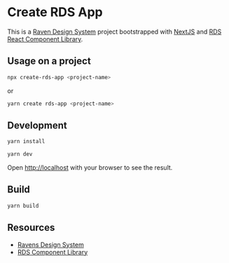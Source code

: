 # Create RDS App

This is a [Raven Design System](https://ravendesignsystem.github.io/rds/) project bootstrapped with [NextJS](https://github.com/vercel/next.js/) and [RDS React Component Library](https://github.com/cuweb/rds-beta).

## Usage on a project

```bash
npx create-rds-app <project-name>
```

or

```bash
yarn create rds-app <project-name>
```

## Development

```bash
yarn install
```

```bash
yarn dev
```

Open [http://localhost](http://localhost) with your browser to see the result.

## Build

```bash
yarn build
```

## Resources

-   [Ravens Design System](https://ravendesignsystem.github.io/)
-   [RDS Component Library](https://github.com/cuweb/rds-beta)
